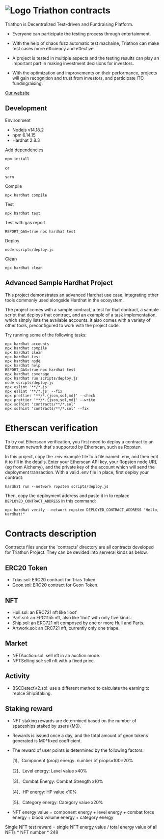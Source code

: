 # ![Logo](https://ucarecdn.com/f97d01e4-ef61-4b94-a4e2-2a17f7051da5/image.png) Triathon contracts

Triathon is Decentralized Test-driven and Fundraising Platform. 

- Everyone can participate the testing process through entertainment.

- With the help of chaos fuzz automatic test machaine, Triathon can make test cases more efficiency and effective.
- A project is tested in multiple aspects and the testing results can play an important part in making investment decisions for investors.
- With the optimization and improvements on their performance, projects will gain recognition and trust from investors, and participate ITO fundingraising.

[Our website](https://www.triathon.space/)

## Development 
Environment
- Nodejs v14.18.2
- npm 6.14.15
- Hardhat 2.8.3

Add dependencies
```shell
npm install
```
or
```shell
yarn
```

Compile
```shell
npx hardhat compile
```

Test
```shell
npx hardhat test
```

Test with gas report
```shell
REPORT_GAS=true npx hardhat test
```

Deploy
```shell
node scripts/deploy.js
```

Clean
```shell
npx hardhat clean
```

## Advanced Sample Hardhat Project

This project demonstrates an advanced Hardhat use case, integrating other tools commonly used alongside Hardhat in the ecosystem.

The project comes with a sample contract, a test for that contract, a sample script that deploys that contract, and an example of a task implementation, which simply lists the available accounts. It also comes with a variety of other tools, preconfigured to work with the project code.

Try running some of the following tasks:

```shell
npx hardhat accounts
npx hardhat compile
npx hardhat clean
npx hardhat test
npx hardhat node
npx hardhat help
REPORT_GAS=true npx hardhat test
npx hardhat coverage
npx hardhat run scripts/deploy.js
node scripts/deploy.js
npx eslint '**/*.js'
npx eslint '**/*.js' --fix
npx prettier '**/*.{json,sol,md}' --check
npx prettier '**/*.{json,sol,md}' --write
npx solhint 'contracts/**/*.sol'
npx solhint 'contracts/**/*.sol' --fix
```

# Etherscan verification

To try out Etherscan verification, you first need to deploy a contract to an Ethereum network that's supported by Etherscan, such as Ropsten.

In this project, copy the .env.example file to a file named .env, and then edit it to fill in the details. Enter your Etherscan API key, your Ropsten node URL (eg from Alchemy), and the private key of the account which will send the deployment transaction. With a valid .env file in place, first deploy your contract:

```shell
hardhat run --network ropsten scripts/deploy.js
```

Then, copy the deployment address and paste it in to replace `DEPLOYED_CONTRACT_ADDRESS` in this command:

```shell
npx hardhat verify --network ropsten DEPLOYED_CONTRACT_ADDRESS "Hello, Hardhat!"
```



# Contracts description

Contracts files under the 'contracts' directory are all contracts developed for Triathon Project. They can be devided into serveral kinds as below.

## ERC20 Token

* Trias.sol: ERC20 contract for Trias Token.
* Geon.sol: ERC20 contract for Geon Token.

## NFT

* Hull.sol: an ERC721 nft like 'loot'
* Part.sol: an ERC1155 nft, also like 'loot' with only five kinds.
* Ship.sol: an ERC721 nft composed by one or more Hull and Parts.
* Artwork.sol: an ERC721 nft, currently only one triape.

## Market

* NFTAuction.sol: sell nft in an auction mode.
* NFTSelling.sol:  sell nft with a fixed price.

## Activity

* BSCDetectV2.sol: use a different method to calculate the earning to replce ShipStaking.

## Staking reward


* NFT staking rewards are determined based on the number of spaceships staked by users (M0).

* Rewards is issued once a day, and the total amount of geon tokens generated is M0*fixed coefficient.

* The reward of user points is determined by the following factors:
  
  [1]、Component (prop) energy: number of props×100×20%

  [2]、Level energy: Level value x40%

  [3]、Combat Energy: Combat Strength x10%

  [4]、HP energy: HP value x10%

  [5]、Category energy: Category value x20%

*  NFT energy value = component energy + level energy + combat force energy + blood volume energy + category energy

 Single NFT test reward = single NFT energy value / total energy value of all NFTs * NFT number * 248
